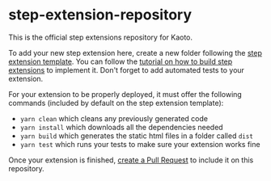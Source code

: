 # step-extension-repository

This is the official step extensions repository for Kaoto.

To add your new step extension here, create a new folder following the [step extension template](https://github.com/KaotoIO/step-extension). You can follow the [tutorial on how to build step extensions](https://kaoto.io/docs/add-custom-view/) to implement it. Don't forget to add automated tests to your extension.

For your extension to be properly deployed, it must offer the following commands (included by default on the step extension template):
 - `yarn clean` which cleans any previously generated code
 - `yarn install` which downloads all the dependencies needed
 - `yarn build` which generates the static html files in a folder called `dist`
 - `yarn test` which runs your tests to make sure your extension works fine
 
Once your extension is finished, [create a Pull Request](https://github.com/KaotoIO/step-extension-repository/compare) to include it on this repository.
